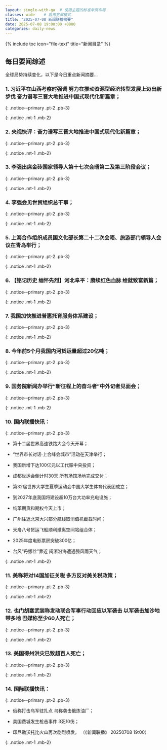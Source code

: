 ```yaml
---
layout: single-with-ga  # 使用主题的标准单页布局
classes: wide    # 启用宽屏模式
title: "2025-07-08 新闻联播摘要"
date: 2025-07-08 19:00:00 +0800
categories: daily-news
---
```


{% include toc icon="file-text" title="新闻目录" %}
   
## 每日要闻综述

全球局势持续变化，以下是今日重点新闻摘要...

### 1. 习近平在山西考察时强调 努力在推动资源型经济转型发展上迈出新步伐 奋力谱写三晋大地推进中国式现代化新篇章； 

{: .notice--primary .pt-2 .pb-3}

{: .notice .mt-1 .mb-2}

### 2. 央视快评：奋力谱写三晋大地推进中国式现代化新篇章； 

{: .notice--primary .pt-2 .pb-3}

{: .notice .mt-1 .mb-2}

### 3. 李强出席金砖国家领导人第十七次会晤第二及第三阶段会议； 

{: .notice--primary .pt-2 .pb-3}

{: .notice .mt-1 .mb-2}

### 4. 李强会见世贸组织总干事； 

{: .notice--primary .pt-2 .pb-3}

{: .notice .mt-1 .mb-2}

### 5. 上海合作组织成员国文化部长第二十二次会晤、旅游部门领导人会议在青岛举行； 

{: .notice--primary .pt-2 .pb-3}

{: .notice .mt-1 .mb-2}

### 6. 【铭记历史 缅怀先烈】河北阜平：赓续红色血脉 绘就致富新篇； 

{: .notice--primary .pt-2 .pb-3}

{: .notice .mt-1 .mb-2}

### 7. 我国加快推进普惠托育服务体系建设； 

{: .notice--primary .pt-2 .pb-3}

{: .notice .mt-1 .mb-2}

### 8. 今年前5个月我国内河货运量超过20亿吨； 

{: .notice--primary .pt-2 .pb-3}

{: .notice .mt-1 .mb-2}

### 9. 国务院新闻办举行“新征程上的奋斗者”中外记者见面会； 

{: .notice--primary .pt-2 .pb-3}

{: .notice .mt-1 .mb-2}

### 10. 国内联播快讯： 

{: .notice--primary .pt-2 .pb-3}

- 第十二届世界高速铁路大会今天开幕；

- “世界市长对话·上合峰会城市”活动在天津举行；

- 我国新增下达100亿元以工代赈中央投资；

- 成都世运会倒计时30天 所有场馆场地完成交付；

- 第32届世界大学生夏季运动会中国大学生体育代表团成立；

- 到2027年底我国将建设超10万台大功率充电设施；

- 纯苯期货和期权今天上市；

- 广州往返北京大兴部分航线取消值机截载时间；

- 天舟八号货运飞船顺利撤离空间站组合体；

- 2025年度电影票房突破300亿；

- 台风“丹娜丝”靠近 闽浙沿海遭遇强风雨天气；

{: .notice .mt-1 .mb-2}

### 11. 美称将对14国加征关税 多方反对美关税政策； 

{: .notice--primary .pt-2 .pb-3}

{: .notice .mt-1 .mb-2}

### 12. 也门胡塞武装称发动联合军事行动回应以军袭击 以军袭击加沙地带多地 巴媒称至少60人死亡； 

{: .notice--primary .pt-2 .pb-3}

{: .notice .mt-1 .mb-2}

### 13. 美国得州洪灾已致超百人死亡； 

{: .notice--primary .pt-2 .pb-3}

{: .notice .mt-1 .mb-2}

### 14. 国际联播快讯： 

{: .notice--primary .pt-2 .pb-3}

- 俄称打击乌军驻扎点 乌称袭击俄炼油厂；

- 美国费城发生枪击事件 3死10伤；

- 印尼勒沃托比火山再次剧烈喷发。 （《新闻联播》 20250708 19:00）

{: .notice .mt-1 .mb-2}